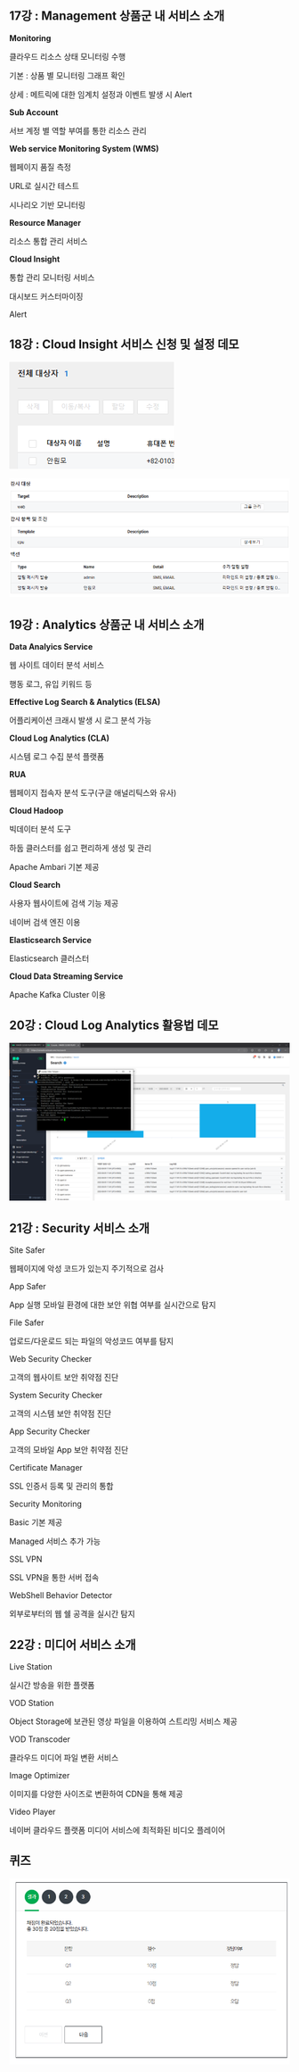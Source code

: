
## 17강 : Management 상품군 내 서비스 소개

********************Monitoring********************

클라우드 리소스 상태 모니터링 수행

기본 : 상품 별 모니터링 그래프 확인

상세 : 메트릭에 대한 임계치 설정과 이벤트 발생 시 Alert

********Sub Account********

서브 계정 별 역할 부여를 통한 리소스 관리

**************************************************************Web service Monitoring System (WMS)**************************************************************

웹페이지 품질 측정

URL로 실시간 테스트

시나리오 기반 모니터링

********************************Resource Manager********************************

리소스 통합 관리 서비스

**************************Cloud Insight**************************

통합 관리 모니터링 서비스

대시보드 커스터마이징

Alert

## 18강 : Cloud Insight 서비스 신청 및 설정 데모

![Untitled](./Associate/Untitled%202.png)

![Untitled](./Associate/Untitled%203.png)

## 19강 : Analytics 상품군 내 서비스 소개

******************************************Data Analyics Service******************************************

웹 사이트 데이터 분석 서비스

행동 로그, 유입 키워드 등

**********************************Effective Log Search & Analytics (ELSA)**********************************

어플리케이션 크래시 발생 시 로그 분석 가능

**************************************************Cloud Log Analytics (CLA)**************************************************

시스템 로그 수집 분석 플랫폼

******RUA******

웹페이지 접속자 분석 도구(구글 애널리틱스와 유사)

****Cloud Hadoop****

빅데이터 분석 도구

하둡 클러스터를 쉽고 편리하게 생성 및 관리

Apache Ambari 기본 제공

**********************Cloud Search**********************

사용자 웹사이트에 검색 기능 제공

네이버 검색 엔진 이용

******************************************Elasticsearch Service******************************************

Elasticsearch 클러스터

********************************************************Cloud Data Streaming Service********************************************************

Apache Kafka Cluster 이용

## 20강 : Cloud Log Analytics 활용법 데모

![Untitled](./Associate/Untitled%204.png)

## 21강 : Security 서비스 소개

Site Safer

웹페이지에 악성 코드가 있는지 주기적으로 검사

App Safer

App 실행 모바일 환경에 대한 보안 위협 여부를 실시간으로 탐지

File Safer

업로드/다운로드 되는 파일의 악성코드 여부를 탐지

Web Security Checker

고객의 웹사이트 보안 취약점 진단

System Security Checker

고객의 시스템 보안 취약점 진단

App Security Checker

고객의 모바일 App 보안 취약점 진단

Certificate Manager

SSL 인증서 등록 및 관리의 통합

Security Monitoring

Basic 기본 제공

Managed 서비스 추가 가능

SSL VPN

SSL VPN을 통한 서버 접속

WebShell Behavior Detector

외부로부터의 웹 쉘 공격을 실시간 탐지

## 22강 : 미디어 서비스 소개

Live Station

실시간 방송을 위한 플랫폼

VOD Station

Object Storage에 보관된 영상 파일을 이용하여 스트리밍 서비스 제공

VOD Transcoder

클라우드 미디어 파일 변환 서비스

Image Optimizer

이미지를 다양한 사이즈로 변환하여 CDN을 통해 제공

Video Player

네이버 클라우드 플랫폼 미디어 서비스에 최적화된 비디오 플레이어

## 퀴즈

![Untitled](./Associate/Untitled%205.png)